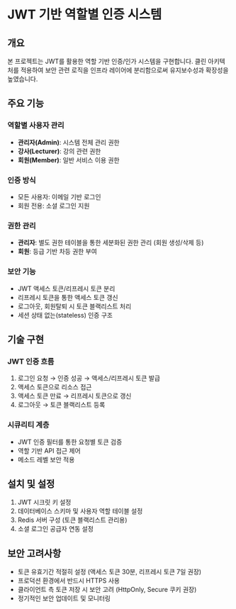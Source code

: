 # JWT 기반 역할별 인증 시스템

## 개요
본 프로젝트는 JWT를 활용한 역할 기반 인증/인가 시스템을 구현합니다. 클린 아키텍처를 적용하여 보안 관련 로직을 인프라 레이어에 분리함으로써 유지보수성과 확장성을 높였습니다.

## 주요 기능

### 역할별 사용자 관리
- **관리자(Admin)**: 시스템 전체 관리 권한
- **강사(Lecturer)**: 강의 관련 권한
- **회원(Member)**: 일반 서비스 이용 권한

### 인증 방식
- 모든 사용자: 이메일 기반 로그인
- 회원 전용: 소셜 로그인 지원

### 권한 관리
- **관리자**: 별도 권한 테이블을 통한 세분화된 권한 관리 (회원 생성/삭제 등)
- **회원**: 등급 기반 차등 권한 부여

### 보안 기능
- JWT 액세스 토큰/리프레시 토큰 분리
- 리프레시 토큰을 통한 액세스 토큰 갱신
- 로그아웃, 회원탈퇴 시 토큰 블랙리스트 처리
- 세션 상태 없는(stateless) 인증 구조

## 기술 구현

### JWT 인증 흐름
1. 로그인 요청 → 인증 성공 → 액세스/리프레시 토큰 발급
2. 액세스 토큰으로 리소스 접근
3. 액세스 토큰 만료 → 리프레시 토큰으로 갱신
4. 로그아웃 → 토큰 블랙리스트 등록

### 시큐리티 계층
- JWT 인증 필터를 통한 요청별 토큰 검증
- 역할 기반 API 접근 제어
- 메소드 레벨 보안 적용

## 설치 및 설정

1. JWT 시크릿 키 설정
2. 데이터베이스 스키마 및 사용자 역할 테이블 설정
3. Redis 서버 구성 (토큰 블랙리스트 관리용)
4. 소셜 로그인 공급자 연동 설정

## 보안 고려사항

- 토큰 유효기간 적절히 설정 (액세스 토큰 30분, 리프레시 토큰 7일 권장)
- 프로덕션 환경에서 반드시 HTTPS 사용
- 클라이언트 측 토큰 저장 시 보안 고려 (HttpOnly, Secure 쿠키 권장)
- 정기적인 보안 업데이트 및 모니터링